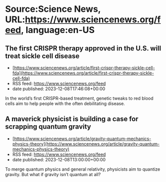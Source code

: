 # Source:Science News, URL:https://www.sciencenews.org/feed, language:en-US

## The first CRISPR therapy approved in the U.S. will treat sickle cell disease
 - [https://www.sciencenews.org/article/first-crispr-therapy-sickle-cell-fda](https://www.sciencenews.org/article/first-crispr-therapy-sickle-cell-fda)
 - RSS feed: https://www.sciencenews.org/feed
 - date published: 2023-12-08T17:46:08+00:00

In the world’s first CRISPR-based treatment, genetic tweaks to red blood cells aim to help people with the often debilitating disease.

## A maverick physicist is building a case for scrapping quantum gravity
 - [https://www.sciencenews.org/article/gravity-quantum-mechanics-physics-theory](https://www.sciencenews.org/article/gravity-quantum-mechanics-physics-theory)
 - RSS feed: https://www.sciencenews.org/feed
 - date published: 2023-12-08T13:00:00+00:00

To merge quantum physics and general relativity, physicists aim to quantize gravity. But what if gravity isn’t quantum at all?

